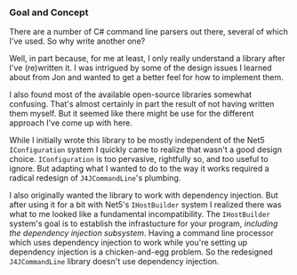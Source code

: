 ### Goal and Concept

There are a number of C# command line parsers out there, several
of which I've used. So why write another one? 

Well, in part because, for me at least, I only really understand
a library after I've (re)written it. I was intrigued by some
of the design issues I learned about from Jon and wanted to
get a better feel for how to implement them.

I also found most of the available open-source libraries somewhat confusing.
That's almost certainly in part the result of not having written them myself.
But it seemed like there might be use for the different approach I've come
up with here.

While I initially wrote this library to be mostly independent of the Net5
`IConfiguration` system I quickly came to realize that wasn't a good design
choice. `IConfiguration` is too pervasive, rightfully so, and too useful to
ignore. But adapting what I wanted to do to the way it works required a 
radical redesign of `J4JCommandLine`'s plumbing.

I also originally wanted the library to work with dependency injection. But after
using it for a bit with Net5's `IHostBuilder` system I realized there was what to
me looked like a fundamental incompatibility. The `IHostBuilder` system's goal is
to establish the infrastucture for your program, *including the dependency injection
subsystem*. Having a command line processor which uses dependency injection to work
while you're setting up dependency injection is a chicken-and-egg problem. So the
redesigned `J4JCommandLine` library doesn't use dependency injection.